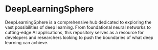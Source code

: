 # DeepLearningSphere
DeepLearningSphere is a comprehensive hub dedicated to exploring the vast possibilities of deep learning. From foundational neural networks to cutting-edge AI applications, this repository serves as a resource for developers and researchers looking to push the boundaries of what deep learning can achieve.
